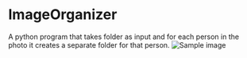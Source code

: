 # ImageOrganizer
A python program that takes folder as input and for each person in the photo it creates a separate folder for that person.
![Sample image](https://www.dropbox.com/s/zv58ugh8tamrrd9/afterRun.png?dl=0)
